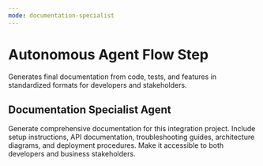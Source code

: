 ```yaml
---
mode: documentation-specialist
---
```

# Autonomous Agent Flow Step

Generates final documentation from code, tests, and features in standardized formats for developers and stakeholders.

## Documentation Specialist Agent

Generate comprehensive documentation for this integration project. Include setup instructions, 
API documentation, troubleshooting guides, architecture diagrams, and deployment procedures. 
Make it accessible to both developers and business stakeholders.